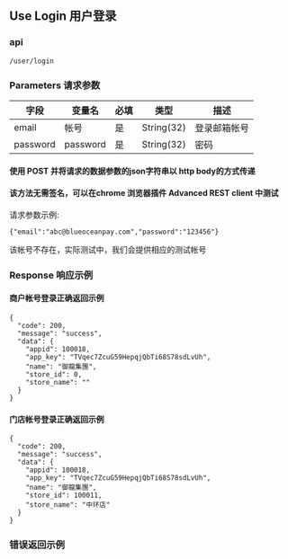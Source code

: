 ## Use Login 用户登录

### api

```
/user/login
```

### Parameters 请求参数

字段|变量名|必填|类型|描述
----|----|----|----|----
email|帐号|是|String(32)|登录邮箱帐号
password|password|是|String(32)|密码

#### 使用 POST 并将请求的数据参数的json字符串以 http body的方式传递

#### 该方法无需签名，可以在chrome 浏览器插件 Advanced REST client 中测试

请求参数示例:

```
{"email":"abc@blueoceanpay.com","password":"123456"}
```
该帐号不存在，实际测试中，我们会提供相应的测试帐号

### Response 响应示例

#### 商户帐号登录正确返回示例

```
{
  "code": 200,
  "message": "success",
  "data": {
    "appid": 100018,
    "app_key": "TVqec7ZcuG59HepqjQbTi68S78sdLvUh",
    "name": "御龍集團",
    "store_id": 0,
    "store_name": ""
  }
}

```

#### 门店帐号登录正确返回示例

```
{
  "code": 200,
  "message": "success",
  "data": {
    "appid": 100018,
    "app_key": "TVqec7ZcuG59HepqjQbTi68S78sdLvUh",
    "name": "御龍集團",
    "store_id": 100011,
    "store_name": "中环店"
  }
}
```

### 错误返回示例
